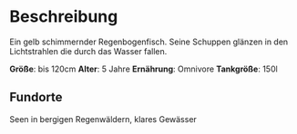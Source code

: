 # Beschreibung
Ein gelb schimmernder Regenbogenfisch. Seine Schuppen glänzen in den Lichtstrahlen die durch das Wasser fallen.

**Größe**: bis 120cm
**Alter**: 5 Jahre
**Ernährung**: Omnivore
**Tankgröße**: 150l

## Fundorte
Seen in bergigen Regenwäldern, klares Gewässer